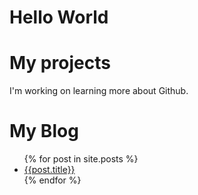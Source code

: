# Hello World 
# My projects
I'm working on learning more about Github. 
# My Blog
<ul>
  {% for post in site.posts %}
  <li>
    <a href="{{ _posts/post.url }}"> {{post.title}}</a>
  </li>
  {% endfor %}
 </ul>
